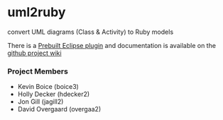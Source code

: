 uml2ruby
========

convert UML diagrams (Class & Activity) to Ruby models

There is a [Prebuilt Eclipse plugin](http://uiuc-cs428.github.io/uml2ruby/) and documentation is available on the [github project wiki](https://github.com/uiuc-cs428/uml2ruby/wiki/UML-to-Ruby-syntax)

### Project Members
* Kevin Boice (boice3)
* Holly Decker (hdecker2)
* Jon Gill (jagill2)
* David Overgaard (overgaa2)

